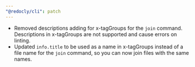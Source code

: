 ```yaml
---
"@redocly/cli": patch
---
```


- Removed descriptions adding for x-tagGroups for the `join` command. Descriptions in x-tagGroups are not supported and cause errors on linting.
- Updated `info.title` to be used as a name in x-tagGroups instead of a file name for the `join` command, so you can now join files with the same names.
